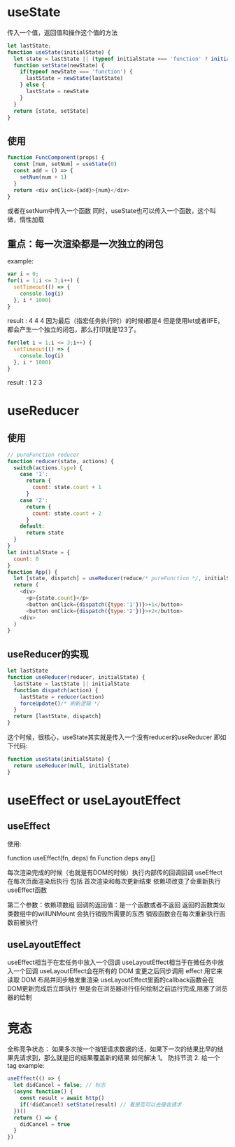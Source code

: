 # useState
传入一个值，返回值和操作这个值的方法

```js
let lastState;
function useState(initialState) {
  let state = lastState || (typeof initialState === 'function' ? initialState() : initialState) 
  function setState(newState) {
    if(typeof newState === 'function') {
      lastState = newState(lastState)
    } else {
      lastState = newState
    }
  }
  return [state, setState]
}
```

## 使用
```js
function FuncComponent(props) {
  const [num, setNum] = useState(0)
  const add = () => {
    setNum(num + 1)
  }
  return <div onClick={add}>{num}</div>
}
```
或者在setNum中传入一个函数
同时，useState也可以传入一个函数，这个叫做，惰性加载

## 重点：每一次渲染都是一次独立的闭包
example:
```js
var i = 0;
for(i = 1;i <= 3;i++) {
  setTimeout(() => {
    console.log(i)
  }, i * 1000)
}
```
result : 4 4 4 
因为最后（指宏任务执行时）的时候i都是4
但是使用let或者IIFE，都会产生一个独立的闭包，那么打印就是123了。
```js
for(let i = 1;i <= 3;i++) {
  setTimeout(() => {
    console.log(i)
  }, i * 1000)
}
```
result : 1 2 3


# useReducer

## 使用

```js
// pureFunction reducer
function reducer(state, actions) {
  switch(actions.type) {
    case '1':
      return {
        count: state.count + 1
      }
    case '2':
      return {
        count: state.count + 2
      }
    default:
      return state
  }
}
let initialState = {
  count: 0
}
function App() {
  let [state, dispatch] = useReducer(reduce/* pureFunction */, initialState)
  return (
    <div>
      <p>{state.count}</p>
      <button onClick={dispatch({type:'1'})}>+1</button>
      <button onClick={dispatch({type:'2'})}>+2</button>
    <div>
  )
}
```


## useReducer的实现

```js
let lastState
function useReducer(reducer, initialState) {
  lastState = lastState || initialState
  function dispatch(action) {
    lastState = reducer(action)
    forceUpdate()/* 刷新逻辑 */
  }
  return [lastState, dispatch]
}
```

这个时候，很核心，useState其实就是传入一个没有reducer的useReducer
即如下代码:
```js
function useState(initialState) {
  return useReducer(null, initialState)
}
```


# useEffect or useLayoutEffect

## useEffect
使用:

function useEffect(fn, deps)
fn Function
deps any[]

每次渲染完成的时候（也就是有DOM的时候）执行内部传的回调回调
useEffect在每次页面渲染后执行 包括 首次渲染和每次更新结束
依赖项改变了会重新执行useEffect函数

第二个参数：依赖项数组
回调的返回值：是一个函数或者不返回
返回的函数类似类数组中的willUNMount 会执行销毁所需要的东西
销毁函数会在每次重新执行函数前被执行


## useLayoutEffect
useEffect相当于在宏任务中放入一个回调
useLayoutEffect相当于在微任务中放入一个回调
useLayoutEffect会在所有的 DOM 变更之后同步调用 effect
用它来读取 DOM 布局并同步触发重渲染
useLayoutEffect里面的callback函数会在DOM更新完成后立即执行
但是会在浏览器进行任何绘制之前运行完成,阻塞了浏览器的绘制


# 竞态
全称竞争状态：
如果多次按一个按钮请求数据的话，如果下一次的结果比早的结果先请求到，那么就是旧的结果覆盖新的结果
如何解决
1。 防抖节流
2.  给一个tag
example:
```js
useEffect(() => {
  let didCancel = false; // 标志
  (async function() {
    const result = await http()
    if(!didCancel) setState(result) // 看是否可以去接收请求
  })()
  return () => {
    didCancel = true
  }
})
```